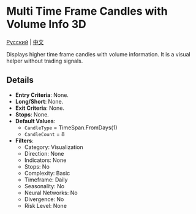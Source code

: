 # Multi Time Frame Candles with Volume Info 3D
[Русский](README_ru.md) | [中文](README_cn.md)

Displays higher time frame candles with volume information. It is a visual helper without trading signals.

## Details

- **Entry Criteria**: None.
- **Long/Short**: None.
- **Exit Criteria**: None.
- **Stops**: None.
- **Default Values**:
  - `CandleType` = TimeSpan.FromDays(1)
  - `CandleCount` = 8
- **Filters**:
  - Category: Visualization
  - Direction: None
  - Indicators: None
  - Stops: No
  - Complexity: Basic
  - Timeframe: Daily
  - Seasonality: No
  - Neural Networks: No
  - Divergence: No
  - Risk Level: None

